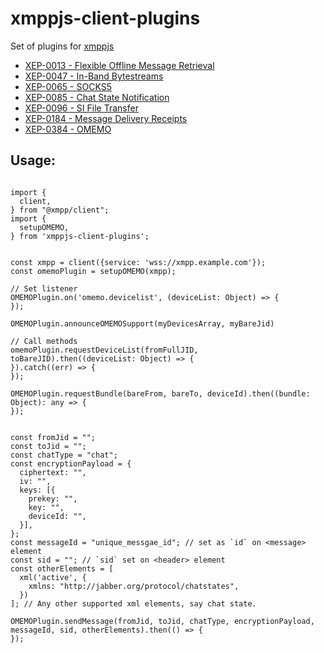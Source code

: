 # xmppjs-client-plugins

Set of plugins for [xmppjs](https://github.com/xmppjs/xmpp.js)

* [XEP-0013 - Flexible Offline Message Retrieval](https://xmpp.org/extensions/xep-0013.html)
* [XEP-0047 - In-Band Bytestreams](https://xmpp.org/extensions/xep-0047.html)
* [XEP-0065 - SOCKS5](https://xmpp.org/extensions/xep-0065.html)
* [XEP-0085 - Chat State Notification](https://xmpp.org/extensions/xep-0085.html)
* [XEP-0096 - SI File Transfer](https://xmpp.org/extensions/xep-0096.html)
* [XEP-0184 - Message Delivery Receipts](https://xmpp.org/extensions/xep-0184.html)
* [XEP-0384 - OMEMO](https://xmpp.org/extensions/xep-0384.html)


## Usage:

```

import {
  client,
} from "@xmpp/client";
import {
  setupOMEMO,
} from 'xmppjs-client-plugins';


const xmpp = client({service: 'wss://xmpp.example.com'});
const omemoPlugin = setupOMEMO(xmpp);

// Set listener
OMEMOPlugin.on('omemo.devicelist', (deviceList: Object) => {
});

OMEMOPlugin.announceOMEMOSupport(myDevicesArray, myBareJid)

// Call methods
omemoPlugin.requestDeviceList(fromFullJID, toBareJID).then((deviceList: Object) => {
}).catch((err) => {
});

OMEMOPlugin.requestBundle(bareFrom, bareTo, deviceId).then((bundle: Object): any => {
});


const fromJid = "";
const toJid = "";
const chatType = "chat";
const encryptionPayload = {
  ciphertext: "",
  iv: "",
  keys: [{
    prekey: "",
    key: "",
    deviceId: "",
  }],
};
const messageId = "unique_messgae_id"; // set as `id` on <message> element
const sid = ""; // `sid` set on <header> element
const otherElements = [
  xml('active', {
    xmlns: "http://jabber.org/protocol/chatstates",
  })
]; // Any other supported xml elements, say chat state.

OMEMOPlugin.sendMessage(fromJid, toJid, chatType, encryptionPayload, messageId, sid, otherElements).then(() => {
});


```
